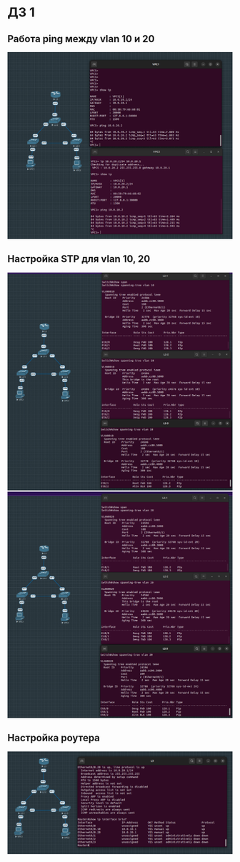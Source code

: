 # ДЗ 1

## Работа ping между vlan 10 и 20

![Alt text](screens/screen1.png?raw=true "Title")

## Настройка STP для vlan 10, 20

![Alt text](screens/stp_vlan10.png?raw=true "Title")
![Alt text](screens/stp_vlan20.png?raw=true "Title")

## Настройка роутера

![Alt text](screens/router_ip_interface.png?raw=true "Title")